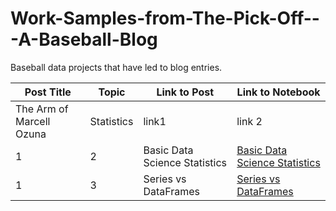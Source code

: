 # Work-Samples-from-The-Pick-Off---A-Baseball-Blog
Baseball data projects that have led to blog entries. 

| **Post Title** | **Topic** | **Link to Post** | **Link to Notebook** |
| ---------- | ----------- | --------------- | ---------------------------- |
| The Arm of Marcell Ozuna          | Statistics           | link1 | link 2
| 1          | 2           | Basic Data Science Statistics | [Basic Data Science Statistics](https://youtu.be/uqBofN6WZcU) | [Basic Data Science Statistics]() 
| 1          | 3           | Series vs DataFrames | [Series vs DataFrames](https://youtu.be/QaaK6bOVgKo) | [Series vs DataFrames](https://youtu.be/DTVjtn_kmQ8) 
